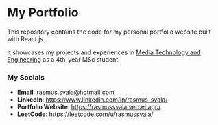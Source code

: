 # My Portfolio

This repository contains the code for my personal portfolio website built with React.js.

It showcases my projects and experiences in [Media Technology and Engineering](https://liu.se/en/education/program/6cmen) as a 4th-year MSc student.

### My Socials

- **Email**: rasmus.svala@hotmail.com
- **LinkedIn**: https://www.linkedin.com/in/rasmus-svala/
- **Portfolio Website**: https://rasmussvala.vercel.app/
- **LeetCode**: https://leetcode.com/u/rasmussvala/
